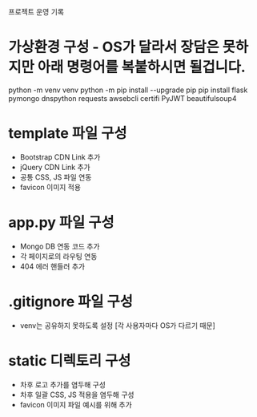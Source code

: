 프로젝트 운영 기록

# 가상환경 구성 - OS가 달라서 장담은 못하지만 아래 명령어를 복붙하시면 될겁니다.
python -m venv venv
python -m pip install --upgrade pip
pip install flask pymongo dnspython requests awsebcli certifi PyJWT beautifulsoup4

# template 파일 구성
- Bootstrap CDN Link 추가
- jQuery CDN Link 추가
- 공통 CSS, JS 파일 연동
- favicon 이미지 적용

# app.py 파일 구성
- Mongo DB 연동 코드 추가
- 각 페이지로의 라우팅 연동
- 404 에러 핸들러 추가

# .gitignore 파일 구성
- venv는 공유하지 못하도록 설정 [각 사용자마다 OS가 다르기 때문]

# static 디렉토리 구성
- 차후 로고 추가를 염두해 구성
- 차후 일괄 CSS, JS 적용을 염두해 구성
- favicon 이미지 파일 예시를 위해 추가
